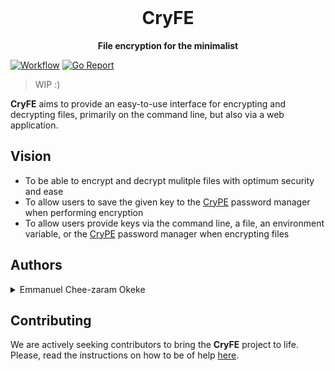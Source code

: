 <div align="center">
  <br/>
  <h1>CryFE</h1>
  <strong>File encryption for the minimalist</strong>
</div>

[![Workflow](https://github.com/chee-zaram/cryfe/actions/workflows/go.yml/badge.svg)][workflow]
[![Go Report](https://goreportcard.com/badge/github.com/chee-zaram/cryfe)][report]

> WIP :)

**CryFE** aims to provide an easy-to-use interface for encrypting and decrypting
files, primarily on the command line, but also via a web application.

## Vision

- To be able to encrypt and decrypt mulitple files with optimum security and
  ease
- To allow users to save the given key to the
  [CryPE](https://github.com/chee-zaram/crype) password manager when performing
  encryption
- To allow users provide keys via the command line, a file, an environment
  variable, or the [CryPE](https://github.com/chee-zaram/crype) password manager
  when encrypting files

## Authors

<details>
    <summary>Emmanuel Chee-zaram Okeke</summary>
    <ul>
    <li><a href="https://www.cheezaram.tech">Website</a></li>
    <li><a href="https://www.github.com/chee-zaram">GitHub</a></li>
    <li><a href="https://www.twitter.com/CheezaramOkeke">Twitter</a></li>
    <li><a href="https://www.linkedin.com/in/chee-zaram">Linkedin</a></li>
    <li><a href="mailto:ecokeke21@gmail.com">Gmail</a></li>
    </ul>
</details>

## Contributing

We are actively seeking contributors to bring the **CryFE** project to life.
Please, read the instructions on how to be of help [here](CONTRIBUTING.md).

[workflow]: https://github.com/chee-zaram/cryfe/actions/workflows/go.yml?query=branch%3Amain+event%3Apush
[report]: https://goreportcard.com/report/github.com/chee-zaram/cryfe
